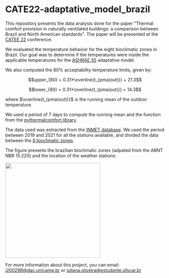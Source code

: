 # CATE22-adaptative_model_brazil

This repository presents the data analysis done for the paper "Thermal comfort provision in naturally ventilated buildings:  a comparison between Brazil and North American standards". The paper will be presented at the [CATEE 22](https://comfortattheextremes.com/september-about/) conference.

We evaluated the temperature behavior for the eight bioclimatic zones in Brazil. Our goal was to determine if the temperatures were inside the applicable temperatures for the [ASHRAE 55](https://www.ashrae.org/technical-resources/bookstore/standard-55-thermal-environmental-conditions-for-human-occupancy) adaptative model.

We also computed the 80% acceptability temperature limits, given by:

$$upper_{80} = 0.31*\overline{t_{pma(out)}} + 21.3$$

$$lower_{80} = 0.31*\overline{t_{pma(out)}} + 14.3$$

where $\overline{t_{pma(out)}}$ is the running mean of the outdoor temperature.

We used a period of 7 days to compute the running mean and the function from the [pythermalcomfort library](https://pypi.org/project/pythermalcomfort/).

The data used was extracted from the [INMET database](https://bdmep.inmet.gov.br/). We used the period between 2019 and 2021 for all the stations available, and divided the data between the [8 bioclimatic zones](https://www.abntcatalogo.com.br/norma.aspx?Q=aXVWUnIvNmh2TStycVVzWFlvQTlyb0hhaVo3NDBFRk8=).

The figure presents the brazilian bioclimatic zones (adpated from the ABNT NBR 15.220) and the location of the weather stations: 

<img src="https://github.com/juliaplazari/CATE22-adpatative_model_brasil/blob/main/bioclimatic_zones_and_weather_stations.png" width="300" />

For more information about this project, you can email: j200298@dac.unicamp.br or juliana.oliveira@estudante.ufscar.br
